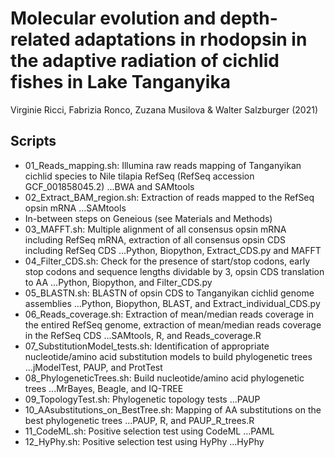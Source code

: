 # Molecular evolution and depth-related adaptations in rhodopsin in the adaptive radiation of cichlid fishes in Lake Tanganyika
Virginie Ricci, Fabrizia Ronco, Zuzana Musilova & Walter Salzburger (2021)

## Scripts

* 01_Reads_mapping.sh: Illumina raw reads mapping of Tanganyikan cichlid species to Nile tilapia RefSeq (RefSeq accession GCF_001858045.2)
...BWA and SAMtools
* 02_Extract_BAM_region.sh: Extraction of reads mapped to the RefSeq opsin mRNA
...SAMtools
* In-between steps on Geneious (see Materials and Methods)
* 03_MAFFT.sh: Multiple alignment of all consensus opsin mRNA including RefSeq mRNA, extraction of all consensus opsin CDS including RefSeq CDS
...Python, Biopython, Extract_CDS.py and MAFFT
* 04_Filter_CDS.sh: Check for the presence of start/stop codons, early stop codons and sequence lengths dividable by 3, opsin CDS translation to AA
...Python, Biopython, and Filter_CDS.py
* 05_BLASTN.sh: BLASTN of opsin CDS to Tanganyikan cichlid genome assemblies
...Python, Biopython, BLAST, and Extract_individual_CDS.py
* 06_Reads_coverage.sh: Extraction of mean/median reads coverage in the entired RefSeq genome, extraction of mean/median reads coverage in the RefSeq CDS
...SAMtools, R, and Reads_coverage.R
* 07_SubstitutionModel_tests.sh: Identification of appropriate nucleotide/amino acid substitution models to build phylogenetic trees
...jModelTest, PAUP, and ProtTest
* 08_PhylogeneticTrees.sh: Build nucleotide/amino acid phylogenetic trees
...MrBayes, Beagle, and IQ-TREE
* 09_TopologyTest.sh: Phylogenetic topology tests
...PAUP
* 10_AAsubstitutions_on_BestTree.sh: Mapping of AA substitutions on the best phylogenetic trees
...PAUP, R, and PAUP_R_trees.R
* 11_CodeML.sh: Positive selection test using CodeML
...PAML
* 12_HyPhy.sh: Positive selection test using HyPhy
...HyPhy

